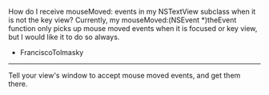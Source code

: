 How do I receive mouseMoved: events in my NSTextView subclass when it is not the key view?  Currently, my mouseMoved:(NSEvent *)theEvent function only picks up mouse moved events when it is focused or key view, but I would like it to do so always.

- FranciscoTolmasky

----

Tell your view's window to accept mouse moved events, and get them there.

